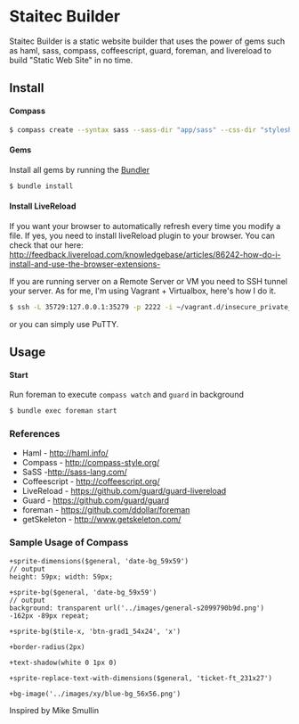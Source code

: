 # Staitec Builder

Staitec Builder is a static website builder that uses the power of gems such as haml, sass, compass, coffeescript, guard, foreman, and livereload to build "Static Web Site" in no time.


## Install  

#### Compass

```bash
$ compass create --syntax sass --sass-dir "app/sass" --css-dir "stylesheets" --javascripts-dir "javascripts" --images-dir "images"
````   

#### Gems

Install all gems by running the [Bundler](http://gembundler.com/)

```bash
$ bundle install
````   

#### Install LiveReload

If you want your browser to automatically refresh every time you modify a file. If yes, you need to install liveReload plugin to your browser. 
You can check that our here: http://feedback.livereload.com/knowledgebase/articles/86242-how-do-i-install-and-use-the-browser-extensions-

If you are running server on a Remote Server or VM you need to SSH tunnel your server. As for me, I'm using Vagrant + Virtualbox, here's how 
I do it.

```bash
$ ssh -L 35729:127.0.0.1:35279 -p 2222 -i ~/vagrant.d/insecure_private_key -l vagrant
```

or you can simply use PuTTY.

## Usage

#### Start

Run foreman to execute `compass watch` and `guard` in background

```bash
$ bundle exec foreman start
```


### References

* Haml - http://haml.info/
* Compass - http://compass-style.org/
* SaSS -http://sass-lang.com/
* Coffeescript - http://coffeescript.org/
* LiveReload - https://github.com/guard/guard-livereload
* Guard - https://github.com/guard/guard
* foreman - https://github.com/ddollar/foreman
* getSkeleton - http://www.getskeleton.com/


### Sample Usage of Compass 

```
+sprite-dimensions($general, 'date-bg_59x59')
// output   
height: 59px; width: 59px;
```

```
+sprite-bg($general, 'date-bg_59x59')
// output   
background: transparent url('../images/general-s2099790b9d.png') -162px -89px repeat;
```

```
+sprite-bg($tile-x, 'btn-grad1_54x24', 'x')
```

```
+border-radius(2px)
```

```
+text-shadow(white 0 1px 0)
```

```
+sprite-replace-text-with-dimensions($general, 'ticket-ft_231x27')
```

```
+bg-image('../images/xy/blue-bg_56x56.png')
```

Inspired by Mike Smullin
